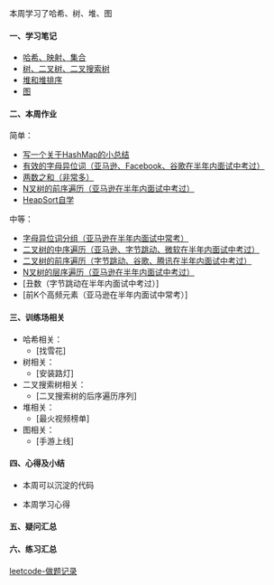 本周学习了哈希、树、堆、图

#### 一、学习笔记
- [哈希、映射、集合](https://github.com/xiaoboji/algorithm024/tree/main/Week_02/note/hash.md)
- [树、二叉树、二叉搜索树](https://github.com/xiaoboji/algorithm024/tree/main/Week_02/note/tree.md)
- [堆和堆排序](https://github.com/xiaoboji/algorithm024/tree/main/Week_02/note/heap.md)
- [图](https://github.com/xiaoboji/algorithm024/tree/main/Week_02/note/graph.md)

#### 二、本周作业

简单：
- [写一个关于HashMap的小总结](https://github.com/xiaoboji/algorithm024/tree/main/Week_02/homework/HashMap.md)
- [有效的字母异位词（亚马逊、Facebook、谷歌在半年内面试中考过）](https://github.com/xiaoboji/j-leetcode/tree/main/java/src/main/java/com/xiaoboji/problems/no_019_242_valid_anagram)
- [两数之和（非常多）](https://github.com/xiaoboji/j-leetcode/tree/main/java/src/main/java/com/xiaoboji/problems/no_003_1_two_sum)
- [N叉树的前序遍历（亚马逊在半年内面试中考过）](https://github.com/xiaoboji/j-leetcode/tree/main/java/src/main/java/com/xiaoboji/problems/no_024_589_n_ary_tree_preorder_traversal)
- [HeapSort自学](https://github.com/xiaoboji/algorithm024/blob/main/Week_02/note/heap.md)

中等：
- [字母异位词分组（亚马逊在半年内面试中常考）](https://github.com/xiaoboji/j-leetcode/tree/main/java/src/main/java/com/xiaoboji/problems/no_020_49_group_anagrams)
- [二叉树的中序遍历（亚马逊、字节跳动、微软在半年内面试中考过）](https://github.com/xiaoboji/j-leetcode/tree/main/java/src/main/java/com/xiaoboji/problems/no_021_94_binary_tree_inorder_traversal)
- [二叉树的前序遍历（字节跳动、谷歌、腾讯在半年内面试中考过）](https://github.com/xiaoboji/j-leetcode/tree/main/java/src/main/java/com/xiaoboji/problems/no_022_144_binary_tree_preorder_traversal)
- [N叉树的层序遍历（亚马逊在半年内面试中考过）](https://github.com/xiaoboji/j-leetcode/tree/main/java/src/main/java/com/xiaoboji/problems/no_025_429_n_ary_tree_level_traversal)
- [丑数（字节跳动在半年内面试中考过）]
- [前K个高频元素（亚马逊在半年内面试中常考）]

#### 三、训练场相关
- 哈希相关：
    * [找雪花]
- 树相关：
    * [安装路灯]
- 二叉搜索树相关：
    * [二叉搜索树的后序遍历序列]
- 堆相关：
    * [最火视频榜单]
- 图相关：
    * [手游上线]
#### 四、心得及小结

- 本周可以沉淀的代码

- 本周学习心得

#### 五、疑问汇总

#### 六、练习汇总

[leetcode-做题记录](https://github.com/xiaoboji/j-leetcode)
